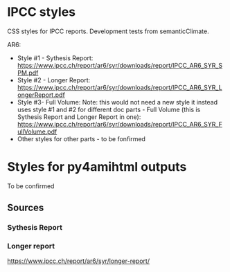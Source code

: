 # IPCC styles

CSS styles for IPCC reports. Development tests from semanticClimate.

AR6:

  - Style #1 - Sythesis Report: https://www.ipcc.ch/report/ar6/syr/downloads/report/IPCC_AR6_SYR_SPM.pdf
  - Style #2 - Longer Report: https://www.ipcc.ch/report/ar6/syr/downloads/report/IPCC_AR6_SYR_LongerReport.pdf
  - Style #3- Full Volume: Note: this would not need a new style it instead uses style #1 and #2 for different doc parts - Full Volume (this is Sythesis Report and Longer Report in one): https://www.ipcc.ch/report/ar6/syr/downloads/report/IPCC_AR6_SYR_FullVolume.pdf
  - Other styles for other parts - to be fonfirmed

# Styles for py4amihtml outputs

To be confirmed

## Sources

### Sythesis Report


### Longer report

https://www.ipcc.ch/report/ar6/syr/longer-report/ 



